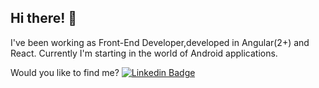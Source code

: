 ## Hi there! 👋

<!--
**carol-silva7/carol-silva7** is a ✨ _special_ ✨ repository because its `README.md` (this file) appears on your GitHub profile.
My name is Caroline Alfredo da Silva from Brazil (colocar bandeira).-->

I've been working as Front-End Developer,developed in Angular(2+) and React.
Currently I'm  starting in the world of Android applications.


Would you like to find me?
[![Linkedin Badge](https://img.shields.io/badge/-LinkedIn-blue?style=flat-square&logo=Linkedin&logoColor=white&link=https:/https://www.linkedin.com/in/carolineasilva/)](https://www.linkedin.com/in/carolineasilva/)

<!--
- 🔭 I’m currently working on ...
- 🌱 I’m currently learning ...
- 👯 I’m looking to collaborate on ...
- 🤔 I’m looking for help with ...
- 💬 Ask me about ...
- 📫 How to reach me: ...
- 😄 Pronouns: ...
- ⚡ Fun fact: ...
-->
